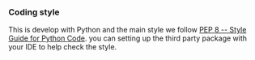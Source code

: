 ### Coding style
This is develop with Python and the main style we follow [PEP 8 -- Style Guide for Python Code](https://www.python.org/dev/peps/pep-0008/). 
you can setting up the third party package with your IDE to help check the style.